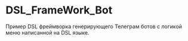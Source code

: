 # DSL_FrameWork_Bot
Пример DSL фреймворка генерирующего Телеграм ботов с логикой меню написанной на DSL языке. 
